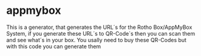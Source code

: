 # appmybox
This is a generator, that generates the URL´s 
for the Rotho Box/AppMyBox System, if you generate
these URL´s to QR-Code`s then you can scan them
and see what´s in your box.
You usally need to buy these QR-Codes but with this
code you can generate them
